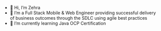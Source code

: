 - 👋 Hi, I’m Zehra
- 👀 I’m a Full Stack Mobile & Web Engineer providing successful delivery of business outcomes through the SDLC using agile best practices
- 🌱 I’m currently learning Java OCP Certification

<!---
ZehraPunjwani/ZehraPunjwani is a ✨ special ✨ repository because its `README.md` (this file) appears on your GitHub profile.
You can click the Preview link to take a look at your changes.
--->
